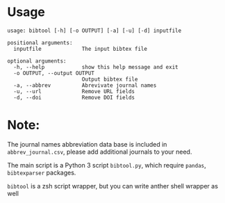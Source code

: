 # Usage

```
usage: bibtool [-h] [-o OUTPUT] [-a] [-u] [-d] inputfile

positional arguments:
  inputfile             The input bibtex file

optional arguments:
  -h, --help            show this help message and exit
  -o OUTPUT, --output OUTPUT
                        Output bibtex file
  -a, --abbrev          Abrevivate journal names
  -u, --url             Remove URL fields
  -d, --doi             Remove DOI fields
 ```
 
 
 # Note:
 
 The journal names abbreviation data base is included in `abbrev_journal.csv`, please add additional journals to your need. 
 
 The main script is a Python 3 script `bibtool.py`, which require `pandas`, `bibtexparser` packages.
 
 `bibtool` is a zsh script wrapper, but you can write anther shell wrapper as well
 
